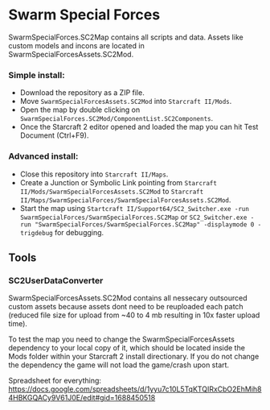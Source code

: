 # Swarm Special Forces


SwarmSpecialForces.SC2Map contains all scripts and data. Assets like custom models and incons are located in SwarmSpecialForcesAssets.SC2Mod.

### Simple install:
- Download the repository as a ZIP file.
- Move `SwarmSpecialForcesAssets.SC2Mod` into `Starcraft II/Mods`.
- Open the map by double clicking on `SwarmSpecialForces.SC2Mod/ComponentList.SC2Components`.
- Once the Starcraft 2 editor opened and loaded the map you can hit Test Document (Ctrl+F9).

### Advanced install:
- Close this repository into `Starcraft II/Maps`.
- Create a Junction or Symbolic Link pointing from `Starcraft II/Mods/SwarmSpecialForcesAssets.SC2Mod` to `Starcraft II/Maps/SwarmSpecialForces/SwarmSpecialForcesAssets.SC2Mod`.
- Start the map using `Startcraft II/Support64/SC2_Switcher.exe -run SwarmSpecialForces/SwarmSpecialForces.SC2Map` or `SC2_Switcher.exe -run "SwarmSpecialForces/SwarmSpecialForces.SC2Map" -displaymode 0 -trigdebug` for debugging.


## Tools


### SC2UserDataConverter


SwarmSpecialForcesAssets.SC2Mod contains all nessecary outsourced custom assets because assets dont need to be reuploaded each patch (reduced file size for upload from ~40 to 4 mb resulting in 10x faster upload time).

To test the map you need to change the SwarmSpecialForcesAssets dependency to your local copy of it, which should be located inside the Mods folder within your Starcraft 2 install directionary. If you do not change the dependency the game will not load the game/crash upon start.

Spreadsheet for everything:
https://docs.google.com/spreadsheets/d/1yyu7c10L5TqKTQIRxCbO2EhMih84HBKGQACy9V61J0E/edit#gid=1688450518
